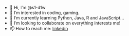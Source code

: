 - 👋 Hi, I’m @s1-d1w
- 👀 I’m interested in coding, gaming.
- 🌱 I’m currently learning Python, Java, R and JavaScript...
- 💞️ I’m looking to collaborate on everything interests me!
- 📫 How to reach me: [linkedin](https://www.linkedin.com/in/diwen-si-267439233/)

<!---
s1-d1w/s1-d1w is a ✨ special ✨ repository because its `README.md` (this file) appears on your GitHub profile.
You can click the Preview link to take a look at your changes.
--->
